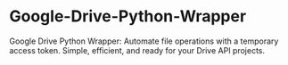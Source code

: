 # Google-Drive-Python-Wrapper
Google Drive Python Wrapper: Automate file operations with a temporary access token. Simple, efficient, and ready for your Drive API projects.

